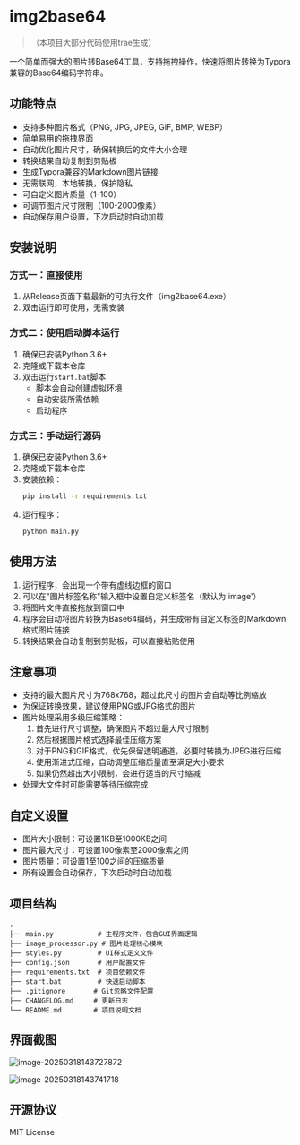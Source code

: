 # img2base64
> （本项目大部分代码使用trae生成）

一个简单而强大的图片转Base64工具，支持拖拽操作，快速将图片转换为Typora兼容的Base64编码字符串。

## 功能特点

- 支持多种图片格式（PNG, JPG, JPEG, GIF, BMP, WEBP）
- 简单易用的拖拽界面
- 自动优化图片尺寸，确保转换后的文件大小合理
- 转换结果自动复制到剪贴板
- 生成Typora兼容的Markdown图片链接
- 无需联网，本地转换，保护隐私
- 可自定义图片质量（1-100）
- 可调节图片尺寸限制（100-2000像素）
- 自动保存用户设置，下次启动时自动加载

## 安装说明

### 方式一：直接使用

1. 从Release页面下载最新的可执行文件（img2base64.exe）
2. 双击运行即可使用，无需安装

### 方式二：使用启动脚本运行

1. 确保已安装Python 3.6+
2. 克隆或下载本仓库
3. 双击运行`start.bat`脚本
   - 脚本会自动创建虚拟环境
   - 自动安装所需依赖
   - 启动程序

### 方式三：手动运行源码

1. 确保已安装Python 3.6+
2. 克隆或下载本仓库
3. 安装依赖：
   ```bash
   pip install -r requirements.txt
   ```
4. 运行程序：
   ```bash
   python main.py
   ```

## 使用方法

1. 运行程序，会出现一个带有虚线边框的窗口
2. 可以在"图片标签名称"输入框中设置自定义标签名（默认为'image'）
3. 将图片文件直接拖放到窗口中
4. 程序会自动将图片转换为Base64编码，并生成带有自定义标签的Markdown格式图片链接
5. 转换结果会自动复制到剪贴板，可以直接粘贴使用

## 注意事项

- 支持的最大图片尺寸为768x768，超过此尺寸的图片会自动等比例缩放
- 为保证转换效果，建议使用PNG或JPG格式的图片
- 图片处理采用多级压缩策略：
  1. 首先进行尺寸调整，确保图片不超过最大尺寸限制
  2. 然后根据图片格式选择最佳压缩方案
  3. 对于PNG和GIF格式，优先保留透明通道，必要时转换为JPEG进行压缩
  4. 使用渐进式压缩，自动调整压缩质量直至满足大小要求
  5. 如果仍然超出大小限制，会进行适当的尺寸缩减
- 处理大文件时可能需要等待压缩完成

## 自定义设置

- 图片大小限制：可设置1KB至1000KB之间
- 图片最大尺寸：可设置100像素至2000像素之间
- 图片质量：可设置1至100之间的压缩质量
- 所有设置会自动保存，下次启动时自动加载

## 项目结构

```
.
├── main.py           # 主程序文件，包含GUI界面逻辑
├── image_processor.py # 图片处理核心模块
├── styles.py         # UI样式定义文件
├── config.json       # 用户配置文件
├── requirements.txt  # 项目依赖文件
├── start.bat         # 快速启动脚本
├── .gitignore       # Git忽略文件配置
├── CHANGELOG.md     # 更新日志
└── README.md        # 项目说明文档
```

## 界面截图

![image-20250318143727872](C:\Users\qwerkilo\下载\ndm下载\img2base64_exe\assets\image-20250318143727872.png)

![image-20250318143741718](C:\Users\qwerkilo\下载\ndm下载\img2base64_exe\assets\image-20250318143741718.png)

## 开源协议

MIT License